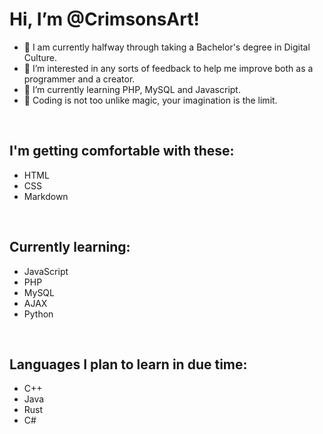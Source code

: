 # Hi, I’m @CrimsonsArt!
- 👋 I am currently halfway through taking a Bachelor's degree in Digital Culture.
- 👀 I’m interested in any sorts of feedback to help me improve both as a programmer and a creator.
- 🌱 I’m currently learning PHP, MySQL and Javascript.
- 🐉 Coding is not too unlike magic, your imagination is the limit.


<br>

## I'm getting comfortable with these:
- HTML
- CSS
- Markdown <!-- TODO: Show this through making this file look better. -->

<br>

## Currently learning:
- JavaScript
- PHP
- MySQL
- AJAX
- Python

<br>

## Languages I plan to learn in due time:
- C++
- Java
- Rust
- C#

<!---
CrimsonsArt/CrimsonsArt is a ✨ special ✨ repository because its `README.md` (this file) appears on your GitHub profile.
You can click the Preview link to take a look at your changes.
--->
